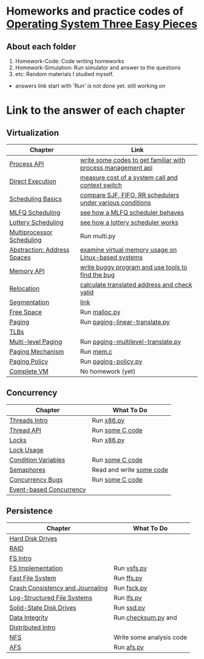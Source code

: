 # Homeworks and practice codes of [Operating System Three Easy Pieces](https://pages.cs.wisc.edu/~remzi/OSTEP/)

## About each folder
1. Homework-Code: Code writing homeworks
2. Homework-Simulation: Run simulator and answer to the questions
3. etc: Random materials I studied myself.

* answers link start with 'Run' is not done yet. still working on

# Link to the answer of each chapter
## Virtualization

Chapter | Link
--------|-----------
[Process API](http://www.cs.wisc.edu/~remzi/OSTEP/cpu-api.pdf) | [write some codes to get familiar with process management api](homework-code/virtualization/process-api)
[Direct Execution](http://www.cs.wisc.edu/~remzi/OSTEP/cpu-mechanisms.pdf) | [measure cost of a system call and context switch](homework-code/virtualization/limited-direct-execution)
[Scheduling Basics](http://www.cs.wisc.edu/~remzi/OSTEP/cpu-sched.pdf) | [compare SJF, FIFO, RR schedulers under various conditions](homework-simulation/cpu-sched)
[MLFQ Scheduling](http://www.cs.wisc.edu/~remzi/OSTEP/cpu-sched-mlfq.pdf)	| [see how a MLFQ scheduler behaves](homework-simulation/cpu-sched-mlfq)
[Lottery Scheduling](http://www.cs.wisc.edu/~remzi/OSTEP/cpu-sched-lottery.pdf) | [see how a lottery scheduler works](homework-simulation/cpu-sched-lottery)
[Multiprocessor Scheduling](http://www.cs.wisc.edu/~remzi/OSTEP/cpu-sched-multi.pdf) | Run multi.py
[Abstraction: Address Spaces](http://www.cs.wisc.edu/~remzi/OSTEP/vm-intro.pdf) | [examine virtual memory usage on Linux-based systems](homework-code/virtualization/address-space)
[Memory API](http://www.cs.wisc.edu/~remzi/OSTEP/vm-api.pdf) | [write buggy program and use tools to find the bug](homework-code/virtualization/memory-api)
[Relocation](http://www.cs.wisc.edu/~remzi/OSTEP/vm-mechanism.pdf) | [calculate translated address and check valid](homework-simulation/vm-mechanism)
[Segmentation](http://www.cs.wisc.edu/~remzi/OSTEP/vm-segmentation.pdf) | [link](homework-simulation/vm-segmentation)
[Free Space](http://www.cs.wisc.edu/~remzi/OSTEP/vm-freespace.pdf) | Run [malloc.py](vm-freespace)
[Paging](http://www.cs.wisc.edu/~remzi/OSTEP/vm-paging.pdf) | Run [paging-linear-translate.py](vm-paging)
[TLBs](http://www.cs.wisc.edu/~remzi/OSTEP/vm-tlbs.pdf) | 
[Multi-level Paging](http://www.cs.wisc.edu/~remzi/OSTEP/vm-smalltables.pdf) | Run [paging-multilevel-translate.py](vm-smalltables)
[Paging Mechanism](http://www.cs.wisc.edu/~remzi/OSTEP/vm-beyondphys.pdf) | Run [mem.c](vm-beyondphys)
[Paging Policy](http://www.cs.wisc.edu/~remzi/OSTEP/vm-beyondphys-policy.pdf) | Run [paging-policy.py](vm-beyondphys-policy)
[Complete VM](http://www.cs.wisc.edu/~remzi/OSTEP/vm-complete.pdf) | No homework (yet)

## Concurrency

Chapter | What To Do
--------|-----------
[Threads Intro](http://www.cs.wisc.edu/~remzi/OSTEP/threads-intro.pdf) | Run [x86.py](threads-intro)
[Thread API](http://www.cs.wisc.edu/~remzi/OSTEP/threads-api.pdf)	| Run [some C code](threads-api)
[Locks](http://www.cs.wisc.edu/~remzi/OSTEP/threads-locks.pdf)	| Run [x86.py](threads-locks)
[Lock Usage](http://www.cs.wisc.edu/~remzi/OSTEP/threads-locks-usage.pdf) | 
[Condition Variables](http://www.cs.wisc.edu/~remzi/OSTEP/threads-cv.pdf) | Run [some C code](threads-cv)
[Semaphores](http://www.cs.wisc.edu/~remzi/OSTEP/threads-sema.pdf) | Read and write [some code](threads-sema)
[Concurrency Bugs](http://www.cs.wisc.edu/~remzi/OSTEP/threads-bugs.pdf) | Run [some C code](threads-bugs)
[Event-based Concurrency](http://www.cs.wisc.edu/~remzi/OSTEP/threads-events.pdf) | 

## Persistence

Chapter | What To Do
--------|-----------
[Hard Disk Drives](http://www.cs.wisc.edu/~remzi/OSTEP/file-disks.pdf) | 
[RAID](http://www.cs.wisc.edu/~remzi/OSTEP/file-raid.pdf) | 
[FS Intro](http://www.cs.wisc.edu/~remzi/OSTEP/file-intro.pdf) | 
[FS Implementation](http://www.cs.wisc.edu/~remzi/OSTEP/file-implementation.pdf) | Run [vsfs.py](file-implementation)
[Fast File System](http://www.cs.wisc.edu/~remzi/OSTEP/file-ffs.pdf) | Run [ffs.py](file-ffs)
[Crash Consistency and Journaling](http://www.cs.wisc.edu/~remzi/OSTEP/file-journaling.pdf) | Run [fsck.py](file-journaling)
[Log-Structured File Systems](http://www.cs.wisc.edu/~remzi/OSTEP/file-lfs.pdf) | Run [lfs.py](file-lfs)
[Solid-State Disk Drives](http://www.cs.wisc.edu/~remzi/OSTEP/file-ssd.pdf) | Run [ssd.py](file-ssd)
[Data Integrity](http://www.cs.wisc.edu/~remzi/OSTEP/file-integrity.pdf) | Run [checksum.py](file-integrity) and 
[Distributed Intro](http://www.cs.wisc.edu/~remzi/OSTEP/dist-intro.pdf) | 
[NFS](http://www.cs.wisc.edu/~remzi/OSTEP/dist-nfs.pdf) | Write some analysis code
[AFS](http://www.cs.wisc.edu/~remzi/OSTEP/dist-afs.pdf) | Run [afs.py](dist-afs)
